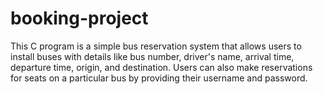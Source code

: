 # booking-project
This C program is a simple bus reservation system that allows users to install buses with details like bus number, driver's name, arrival time, departure time, origin, and destination. Users can also make reservations for seats on a particular bus by providing their username and password. 
